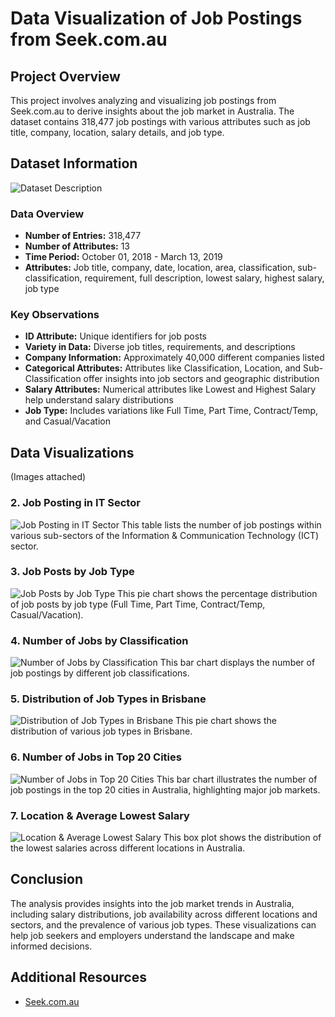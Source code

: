 # Data Visualization of Job Postings from Seek.com.au

## Project Overview
This project involves analyzing and visualizing job postings from Seek.com.au to derive insights about the job market in Australia. The dataset contains 318,477 job postings with various attributes such as job title, company, location, salary details, and job type.

## Dataset Information
![Dataset Description](https://github.com/amitgrewal4/2_Project_Data_Visualisation_Seek.com.au/assets/140138833/bbe6c35f-d2d3-47a5-9a61-0376b58bb590)

### Data Overview
- **Number of Entries:** 318,477
- **Number of Attributes:** 13
- **Time Period:** October 01, 2018 - March 13, 2019
- **Attributes:** Job title, company, date, location, area, classification, sub-classification, requirement, full description, lowest salary, highest salary, job type

### Key Observations
- **ID Attribute:** Unique identifiers for job posts
- **Variety in Data:** Diverse job titles, requirements, and descriptions
- **Company Information:** Approximately 40,000 different companies listed
- **Categorical Attributes:** Attributes like Classification, Location, and Sub-Classification offer insights into job sectors and geographic distribution
- **Salary Attributes:** Numerical attributes like Lowest and Highest Salary help understand salary distributions
- **Job Type:** Includes variations like Full Time, Part Time, Contract/Temp, and Casual/Vacation

## Data Visualizations
(Images attached)

### 2. Job Posting in IT Sector
![Job Posting in IT Sector](https://github.com/amitgrewal4/2_Data_Visualisation_Seek.com.au/assets/140138833/baf9f7d9-42d8-4730-82c5-a29046c7ab07)
This table lists the number of job postings within various sub-sectors of the Information & Communication Technology (ICT) sector.

### 3. Job Posts by Job Type
![Job Posts by Job Type](https://github.com/amitgrewal4/2_Data_Visualisation_Seek.com.au/assets/140138833/5722da01-b066-4613-a05b-f15734155927)
This pie chart shows the percentage distribution of job posts by job type (Full Time, Part Time, Contract/Temp, Casual/Vacation).

### 4. Number of Jobs by Classification
![Number of Jobs by Classification](https://github.com/amitgrewal4/2_Data_Visualisation_Seek.com.au/assets/140138833/98a1a5f2-6757-4278-85c5-2b1cb0b86dee)
This bar chart displays the number of job postings by different job classifications.

### 5. Distribution of Job Types in Brisbane
![Distribution of Job Types in Brisbane](https://github.com/amitgrewal4/2_Data_Visualisation_Seek.com.au/assets/140138833/46db6b6e-f970-47bb-aedf-0067c1af7b3d)
This pie chart shows the distribution of various job types in Brisbane.

### 6. Number of Jobs in Top 20 Cities
![Number of Jobs in Top 20 Cities](https://github.com/amitgrewal4/2_Data_Visualisation_Seek.com.au/assets/140138833/7d935114-4919-4d33-a238-cf1398587b8c)
This bar chart illustrates the number of job postings in the top 20 cities in Australia, highlighting major job markets.

### 7. Location & Average Lowest Salary
![Location & Average Lowest Salary](https://github.com/amitgrewal4/2_Data_Visualisation_Seek.com.au/assets/140138833/bcceeed1-c80c-485d-8ae3-b79b93c785be)
This box plot shows the distribution of the lowest salaries across different locations in Australia.


## Conclusion
The analysis provides insights into the job market trends in Australia, including salary distributions, job availability across different locations and sectors, and the prevalence of various job types. These visualizations can help job seekers and employers understand the landscape and make informed decisions.


## Additional Resources
- [Seek.com.au](https://www.seek.com.au/)
